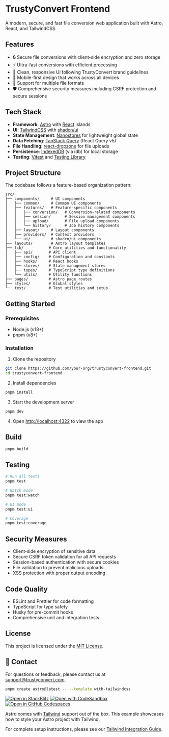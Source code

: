 # TrustyConvert Frontend

A modern, secure, and fast file conversion web application built with Astro, React, and TailwindCSS.

## Features

- 🔒 Secure file conversions with client-side encryption and zero storage
- ⚡ Ultra-fast conversions with efficient processing
- 🎨 Clean, responsive UI following TrustyConvert brand guidelines
- 📱 Mobile-first design that works across all devices
- 🔄 Support for multiple file formats
- 🛡️ Comprehensive security measures including CSRF protection and secure sessions

## Tech Stack

- **Framework**: [Astro](https://astro.build/) with [React](https://reactjs.org/) islands
- **UI**: [TailwindCSS](https://tailwindcss.com/) with [shadcn/ui](https://ui.shadcn.com/)
- **State Management**: [Nanostores](https://github.com/nanostores/nanostores) for lightweight global state
- **Data Fetching**: [TanStack Query](https://tanstack.com/query) (React Query v5)
- **File Handling**: [react-dropzone](https://react-dropzone.js.org/) for file uploads
- **Persistence**: [IndexedDB](https://developer.mozilla.org/en-US/docs/Web/API/IndexedDB_API) (via idb) for local storage
- **Testing**: [Vitest](https://vitest.dev/) and [Testing Library](https://testing-library.com/)

## Project Structure

The codebase follows a feature-based organization pattern:

```
src/
├── components/     # UI components
│   ├── common/     # Common UI components
│   ├── features/   # Feature-specific components
│   │   ├── conversion/   # Conversion-related components
│   │   ├── session/      # Session management components
│   │   ├── upload/       # File upload components
│   │   └── history/      # Job history components
│   ├── layout/     # Layout components
│   ├── providers/  # Context providers
│   └── ui/         # shadcn/ui components
├── layouts/        # Astro layout templates
├── lib/           # Core utilities and functionality
│   ├── api/       # API client
│   ├── config/    # Configuration and constants
│   ├── hooks/     # React hooks
│   ├── stores/    # State management stores
│   ├── types/     # TypeScript type definitions
│   └── utils/     # Utility functions
├── pages/         # Astro page routes
├── styles/        # Global styles
└── test/          # Test utilities and setup
```

## Getting Started

### Prerequisites

- Node.js (v18+)
- pnpm (v8+)

### Installation

1. Clone the repository
```bash
git clone https://github.com/your-org/trustyconvert-frontend.git
cd trustyconvert-frontend
```

2. Install dependencies
```bash
pnpm install
```

3. Start the development server
```bash
pnpm dev
```

4. Open [http://localhost:4322](http://localhost:4322) to view the app

## Build

```bash
pnpm build
```

## Testing

```bash
# Run all tests
pnpm test

# Watch mode
pnpm test:watch

# UI mode
pnpm test:ui

# Coverage
pnpm test:coverage
```

## Security Measures

- Client-side encryption of sensitive data
- Secure CSRF token validation for all API requests
- Session-based authentication with secure cookies
- File validation to prevent malicious uploads
- XSS protection with proper output encoding

## Code Quality

- ESLint and Prettier for code formatting
- TypeScript for type safety
- Husky for pre-commit hooks
- Comprehensive unit and integration tests

## License

This project is licensed under the [MIT License](LICENSE).

## 📧 Contact

For questions or feedback, please contact us at support@trustyconvert.com.

```sh
pnpm create astro@latest -- --template with-tailwindcss
```

[![Open in StackBlitz](https://developer.stackblitz.com/img/open_in_stackblitz.svg)](https://stackblitz.com/github/withastro/astro/tree/latest/examples/with-tailwindcss)
[![Open with CodeSandbox](https://assets.codesandbox.io/github/button-edit-lime.svg)](https://codesandbox.io/p/sandbox/github/withastro/astro/tree/latest/examples/with-tailwindcss)
[![Open in GitHub Codespaces](https://github.com/codespaces/badge.svg)](https://codespaces.new/withastro/astro?devcontainer_path=.devcontainer/with-tailwindcss/devcontainer.json)

Astro comes with [Tailwind](https://tailwindcss.com) support out of the box. This example showcases how to style your Astro project with Tailwind.

For complete setup instructions, please see our [Tailwind Integration Guide](https://docs.astro.build/en/guides/integrations-guide/tailwind).
